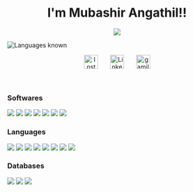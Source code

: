 
<H1 align="center">
     I'm Mubashir Angathil!!
</H1>

<p align="center"">
<!--   <em>
    I am a 3rd Year undergraduate from <b>Wmo Arts and Science College</b>, Wayanad, Kerala. 
  </em> -->
  <img src="https://readme-typing-svg.herokuapp.com?font=Koulen&color=1FEFF7&lines=Graduated+with+a+degree+in+BCA;Full+Stack+developer.;Focused+on+nodejs%2C+reactjs%2C+mongodb%2C+sqllite%2C+flutter+and+firebase">
</p>
<img alt="Languages known" src="https://github-readme-streak-stats.herokuapp.com?user=mubashir-angathil&theme=react&hide_border=true&bg_color=0D1117&date_format=M%20j%5B%2C%20Y%5D"/>
<br>

<p align="center">
  <a href="https://instagram.com/mubzyr_ashraf"><img width="32px" alt="Instagram" title="Instagram" src="https://cdn-icons-png.flaticon.com/512/174/174855.png"/></a>
  &#8287;&#8287;&#8287;&#8287;&#8287;
  <a href="https://www.linkedin.com/in/Mubashir Angathil/"><img width="32px" alt="Linkedin" title="Linkedin" src="https://cdn-icons-png.flaticon.com/512/145/145807.png"></a>
  &#8287;&#8287;&#8287;&#8287;&#8287;
  <a href="mailto:mubashirangathil5142@gmail.com"><img width="32px" alt="gamil"  src="https://cdn-icons-png.flaticon.com/512/5968/5968534.png"></a>
</p>

<br>




<h3>Softwares</h3>

<p>
<img src="https://img.icons8.com/color/48/000000/linux--v1.png"/>&nbsp;<img src="https://img.icons8.com/fluency/50/000000/visual-studio-code-2019.png"/>&nbsp;<img src="https://img.icons8.com/color/48/000000/nginx.png"/>&nbsp;<img src="https://img.icons8.com/color/48/000000/android-studio--v2.png"/>&nbsp;<img src="https://img.icons8.com/color/48/000000/intellij-idea.png"/>&nbsp;<img src="https://img.icons8.com/color/48/000000/console.png"/>&nbsp;<img src="https://img.icons8.com/color/48/000000/github--v1.png"/>
</p>

<h3>Languages</h3>

<p>
<img src="https://img.icons8.com/color/48/000000/nodejs.png"/>&nbsp;<img src="https://img.icons8.com/color/48/000000/javascript.png"/>&nbsp;<img src="https://img.icons8.com/color/48/000000/git.png"/>&nbsp;<img src="https://img.icons8.com/color/48/000000/python--v1.png"/>&nbsp;<img src="https://img.icons8.com/color/48/000000/react-native.png"/>&nbsp;<img src="https://img.icons8.com/color/48/000000/flutter.png"/>&nbsp;<img src="https://img.icons8.com/color/48/000000/html-5.png"/>&nbsp;<img src="https://img.icons8.com/color/48/000000/css3.png"/>&nbsp;&nbsp;&nbsp;
</p>

<h3>Databases</h3>

<p>
<img src="https://img.icons8.com/color/48/000000/mongodb.png"/>&nbsp;<img src="https://img.icons8.com/color/48/000000/mysql-logo.png"/>&nbsp;<img src="https://img.icons8.com/color/48/000000/maria-db.png"/>
</p>

